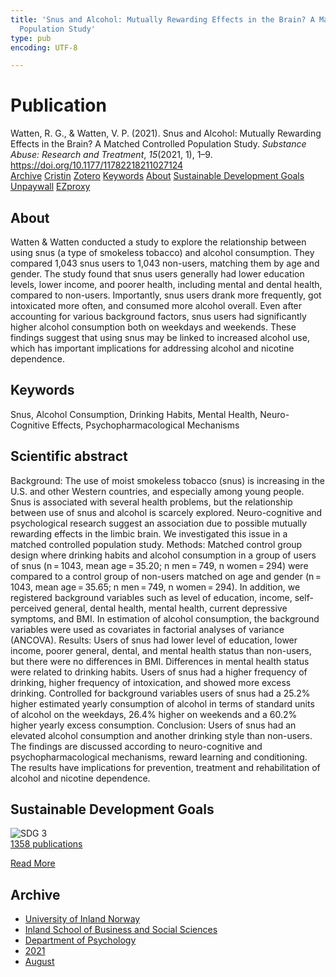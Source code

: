 ```yaml
---
title: 'Snus and Alcohol: Mutually Rewarding Effects in the Brain? A Matched Controlled
  Population Study'
type: pub
encoding: UTF-8

---
```

<h1>Publication</h1>
<article id="csl-bib-container-A9AA67SW" class="csl-bib-container">
  <div class="csl-bib-body"> <div class="csl-entry">Watten, R. G., &#38; Watten, V. P. (2021). Snus and Alcohol: Mutually Rewarding Effects in the Brain? A Matched Controlled Population Study. <i>Substance Abuse: Research and Treatment</i>, <i>15</i>(2021, 1), 1–9. <a href="https://doi.org/10.1177/11782218211027124">https://doi.org/10.1177/11782218211027124</a></div> </div>
  <div class="csl-bib-buttons">
    <a href="#taxonomy-article-A9AA67SW" alt="archive" class="csl-bib-button">Archive</a>
    <a href="https://app.cristin.no/results/show.jsf?id=1924380" alt="Cristin" class="csl-bib-button">Cristin</a>
    <a href="http://zotero.org/groups/5881554/items/A9AA67SW" alt="Zotero" class="csl-bib-button">Zotero</a>
    <a href="#keywords-article-A9AA67SW" alt="keywords" class="csl-bib-button">Keywords</a>
    <a href="#about-article-A9AA67SW" alt="about_pub" class="csl-bib-button">About</a>
    <a href="#sdg-article-A9AA67SW" alt="sdg" class="csl-bib-button">Sustainable Development Goals</a>
    <a href="https://doi.org/10.1177/11782218211027124" alt="Unpaywall" class="csl-bib-button">Unpaywall</a>
    <a href="https://doi.org/10.1177/11782218211027124" alt="EZproxy" class="csl-bib-button">EZproxy</a>
  </div>
  <div id="csl-bib-meta-container-A9AA67SW"></div>
</article>
<div id="csl-bib-meta-A9AA67SW" class="csl-bib-meta">
  <article id="about-article-A9AA67SW" class="about_pub-article">
    <h1>About</h1>
    Watten & Watten conducted a study to explore the relationship between using snus (a type of smokeless tobacco) and alcohol consumption. They compared 1,043 snus users to 1,043 non-users, matching them by age and gender. The study found that snus users generally had lower education levels, lower income, and poorer health, including mental and dental health, compared to non-users. Importantly, snus users drank more frequently, got intoxicated more often, and consumed more alcohol overall. Even after accounting for various background factors, snus users had significantly higher alcohol consumption both on weekdays and weekends. These findings suggest that using snus may be linked to increased alcohol use, which has important implications for addressing alcohol and nicotine dependence.
  </article>
  <article id="keywords-article-A9AA67SW" class="keywords-article">
    <h1>Keywords</h1>
    Snus, Alcohol Consumption, Drinking Habits, Mental Health, Neuro-Cognitive Effects, Psychopharmacological Mechanisms
  </article>
  <article id="abstract-article-A9AA67SW" class="abstract-article">
    <h1>Scientific abstract</h1>
    Background: The use of moist smokeless tobacco (snus) is increasing in the U.S. and other Western countries, and especially among young people. Snus is associated with several health problems, but the relationship between use of snus and alcohol is scarcely explored. Neuro-cognitive and psychological research suggest an association due to possible mutually rewarding effects in the limbic brain. We investigated this issue in a matched controlled population study. Methods: Matched control group design where drinking habits and alcohol consumption in a group of users of snus (n = 1043, mean age = 35.20; n men = 749, n women = 294) were compared to a control group of non-users matched on age and gender (n = 1043, mean age = 35.65; n men = 749, n women = 294). In addition, we registered background variables such as level of education, income, self-perceived general, dental health, mental health, current depressive symptoms, and BMI. In estimation of alcohol consumption, the background variables were used as covariates in factorial analyses of variance (ANCOVA). Results: Users of snus had lower level of education, lower income, poorer general, dental, and mental health status than non-users, but there were no differences in BMI. Differences in mental health status were related to drinking habits. Users of snus had a higher frequency of drinking, higher frequency of intoxication, and showed more excess drinking. Controlled for background variables users of snus had a 25.2% higher estimated yearly consumption of alcohol in terms of standard units of alcohol on the weekdays, 26.4% higher on weekends and a 60.2% higher yearly excess consumption. Conclusion: Users of snus had an elevated alcohol consumption and another drinking style than non-users. The findings are discussed according to neuro-cognitive and psychopharmacological mechanisms, reward learning and conditioning. The results have implications for prevention, treatment and rehabilitation of alcohol and nicotine dependence.
  </article>
  <article id="sdg-article-A9AA67SW" class="sdg-article">
    <h1>Sustainable Development Goals</h1>
    <div class="sdg-container"><div id="sdg3" class="sdg">
        <img src="{{< params subfolder >}}images/sdg/sdg03_en.png" class="image" alt="SDG 3">
        <div class="sdg-overlay">
          <a href="{{< params subfolder >}}en/archive/?sdg=3#archive" class="sdg-publication-count"><span>1358</span> publications</a>
          <p><a href="https://sdgs.un.org/goals/goal3" class="sdg-read-more">Read More</a></p>
        </div>
      </div></div>
  </article>
  <article id="taxonomy-article-A9AA67SW" class="taxonomy-article">
    <h1>Archive</h1>
    <ul>
      <li><a href="{{< params subfolder >}}en/archive/?key=3DCRN523">University of Inland Norway</a></li>
      <li><a href="{{< params subfolder >}}en/archive/?key=DU8Q9LN9">Inland School of Business and Social Sciences</a></li>
      <li><a href="{{< params subfolder >}}en/archive/?key=KTD9NXA8">Department of Psychology</a></li>
      <li><a href="{{< params subfolder >}}en/archive/?key=Z3D9VY7X">2021</a></li>
      <li><a href="{{< params subfolder >}}en/archive/?key=S4AETT62">August</a></li>
    </ul>
  </article>
</div>
